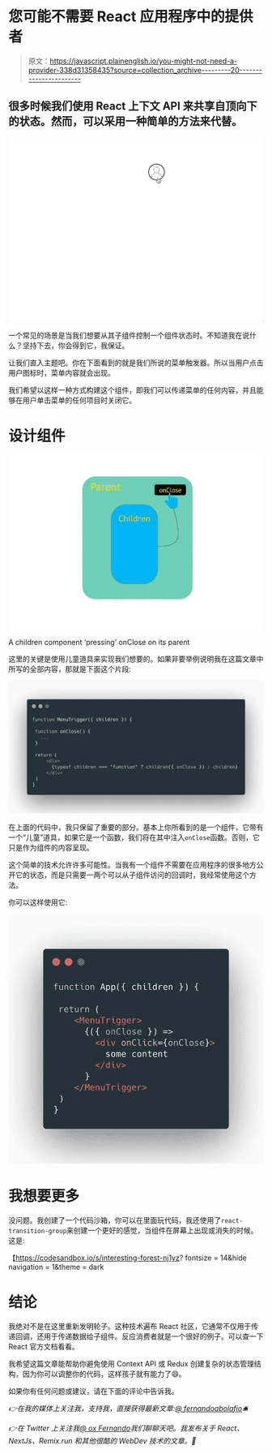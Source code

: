 # 您可能不需要 React 应用程序中的提供者

> 原文：<https://javascript.plainenglish.io/you-might-not-need-a-provider-338d31358435?source=collection_archive---------20----------------------->

## 很多时候我们使用 React 上下文 API 来共享自顶向下的状态。然而，可以采用一种简单的方法来代替。

![](img/6774f5b25fcbc58c1ee4c2d7ce26002d.png)

一个常见的场景是当我们想要从其子组件控制一个组件状态时。不知道我在说什么？坚持下去，你会得到它，我保证。

让我们直入主题吧。你在下面看到的就是我们所说的菜单触发器。所以当用户点击用户图标时，菜单内容就会出现。

我们希望以这样一种方式构建这个组件，即我们可以传递菜单的任何内容，并且能够在用户单击菜单的任何项目时关闭它。

# 设计组件

![](img/b43ac954549bfc72c44f78f142879460.png)

A children component ‘pressing’ onClose on its parent

这里的关键是使用儿童道具来实现我们想要的。如果非要举例说明我在这篇文章中所写的全部内容，那就是下面这个片段:

![](img/85dac658f2fea10b033dda183fe8b71f.png)

在上面的代码中，我只保留了重要的部分。基本上你所看到的是一个组件，它带有一个“儿童”道具，如果它是一个函数，我们将在其中注入`onClose`函数。否则，它只是作为组件的内容呈现。

这个简单的技术允许许多可能性。当我有一个组件不需要在应用程序的很多地方公开它的状态，而是只需要一两个可以从子组件访问的回调时，我经常使用这个方法。

你可以这样使用它:

![](img/bebd580391900b6bd153e0b9fe93caf0.png)

# 我想要更多

没问题。我创建了一个代码沙箱，你可以在里面玩代码，我还使用了`react-transition-group`来创建一个更好的感觉，当组件在屏幕上出现或消失的时候。这是:

【https://codesandbox.io/s/interesting-forest-nj1yz? fontsize = 14&hide navigation = 1&theme = dark

# 结论

我绝对不是在这里重新发明轮子。这种技术遍布 React 社区，它通常不仅用于传递回调，还用于传递数据给子组件。反应消费者就是一个很好的例子。可以查一下 React 官方文档看看。

我希望这篇文章能帮助你避免使用 Context API 或 Redux 创建复杂的状态管理结构，因为你可以调整你的代码，这样孩子就有能力了😄。

如果你有任何问题或建议，请在下面的评论中告诉我。

*👉在我的媒体上关注我，支持我，直接获得最新文章:*[*@ fernandoabolafio*](https://medium.com/@fernandoabolafio)*🛎*

*👉在 Twitter 上关注我*[*@ ox Fernando*](https://twitter.com/oxfernando)*我们聊聊天吧。我发布关于 React、NextJs、Remix.run 和其他很酷的 WebDev 技术的文章。🐤*